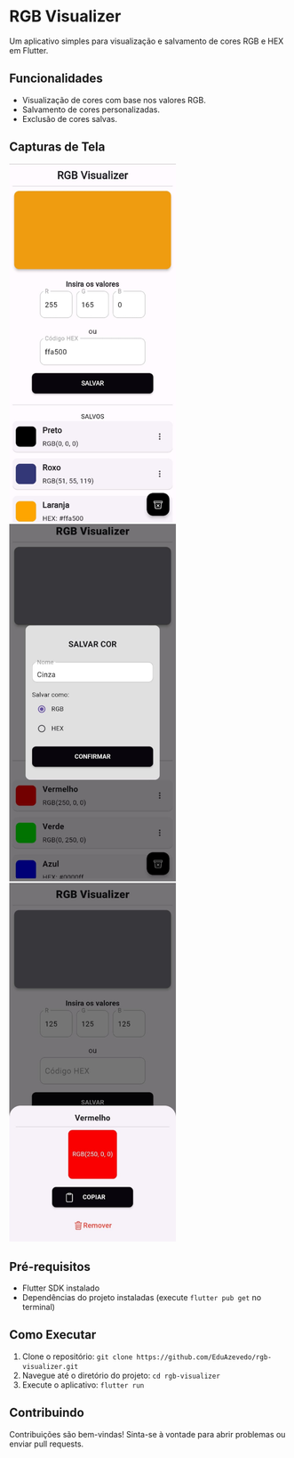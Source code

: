 # RGB Visualizer

Um aplicativo simples para visualização e salvamento de cores RGB e HEX em Flutter.

## Funcionalidades

- Visualização de cores com base nos valores RGB.
- Salvamento de cores personalizadas.
- Exclusão de cores salvas.

## Capturas de Tela

<p float="left">
  <img src="assets/screenshots/homepage.png" width="300" />
  <img src="assets/screenshots/dialogAddCor.png" width="300" /> 
  <img src="assets/screenshots/modalCorInfo.png" width="300" />
</p>

## Pré-requisitos

- Flutter SDK instalado
- Dependências do projeto instaladas (execute `flutter pub get` no terminal)

## Como Executar

1. Clone o repositório: `git clone https://github.com/EduAzevedo/rgb-visualizer.git`
2. Navegue até o diretório do projeto: `cd rgb-visualizer`
3. Execute o aplicativo: `flutter run`

## Contribuindo

Contribuições são bem-vindas! Sinta-se à vontade para abrir problemas ou enviar pull requests.
